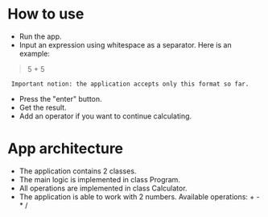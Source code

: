 # How to use
* Run the app.
* Input an expression using whitespace as a separator. Here is an example: 
> 5 + 5

     Important notion: the application accepts only this format so far.
* Press the "enter" button.
* Get the result.
* Add an operator if you want to continue calculating. 


# App architecture
* The application contains 2 classes.
* The main logic is implemented in class Program.
* All operations are implemented in class Calculator.
* The application is able to work with 2 numbers. Available operations: + - * /
